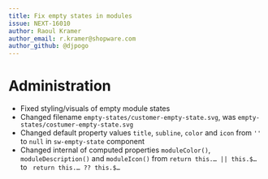 ```yaml
---
title: Fix empty states in modules
issue: NEXT-16010
author: Raoul Kramer
author_email: r.kramer@shopware.com 
author_github: @djpogo
---
```

# Administration
* Fixed styling/visuals of empty module states
* Changed filename `empty-states/customer-empty-state.svg`, was `empty-states/costumer-empty-state.svg`
* Changed default property values `title`, `subline`, `color` and `icon` from `''` to `null` in `sw-empty-state` component
* Changed internal of computed properties `moduleColor()`, `moduleDescription()` and `moduleIcon()` from `return this.… || this.$…` to ` return this.… ?? this.$…`